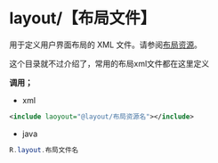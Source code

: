 # layout/【布局文件】

用于定义用户界面布局的 XML 文件。请参阅[布局资源](https://developer.android.google.cn/guide/topics/resources/layout-resource)。

这个目录就不过介绍了，常用的布局xml文件都在这里定义



**调用；**

- xml

```xml
<include laoyout="@layout/布局资源名"></include>
```

- java

```java
R.layout.布局文件名
```